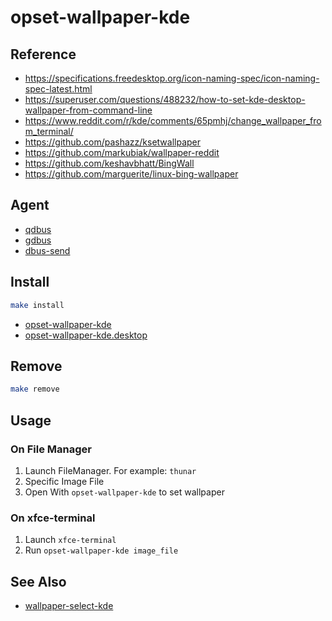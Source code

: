 
# opset-wallpaper-kde


## Reference

* https://specifications.freedesktop.org/icon-naming-spec/icon-naming-spec-latest.html
* https://superuser.com/questions/488232/how-to-set-kde-desktop-wallpaper-from-command-line
* https://www.reddit.com/r/kde/comments/65pmhj/change_wallpaper_from_terminal/
* https://github.com/pashazz/ksetwallpaper
* https://github.com/markubiak/wallpaper-reddit
* https://github.com/keshavbhatt/BingWall
* https://github.com/marguerite/linux-bing-wallpaper


## Agent

* [qdbus](http://manpages.ubuntu.com/manpages/focal/man1/qdbus.1.html)
* [gdbus](http://manpages.ubuntu.com/manpages/focal/man1/gdbus.1.html)
* [dbus-send](http://manpages.ubuntu.com/manpages/focal/en/man1/dbus-send.1.html)


## Install

``` sh
make install
```

* [opset-wallpaper-kde](opset-wallpaper-kde)
* [opset-wallpaper-kde.desktop](opset-wallpaper-kde.desktop)

## Remove

``` sh
make remove
```

## Usage

### On File Manager

1. Launch FileManager. For example: `thunar`
2. Specific Image File
3. Open With `opset-wallpaper-kde` to set wallpaper

### On xfce-terminal

1. Launch `xfce-terminal`
2. Run `opset-wallpaper-kde image_file`


## See Also

* [wallpaper-select-kde](https://github.com/samwhelp/note-about-fzf/tree/gh-pages/_demo/project/wallpaper-select/wallpaper-select-kde)
